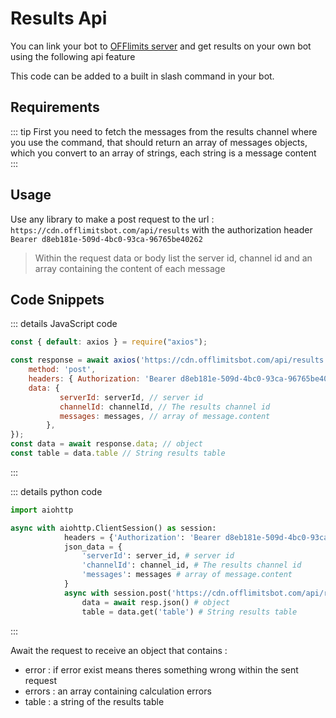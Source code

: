 # Results Api

You can link your bot to [OFFlimits server](https://discord.com/oauth2/authorize?client_id=728332591790293044&scope=bot+applications.commands&permissions=268445752&client_id=728332591790293044) and get results on your own bot using the following api feature

This code can be added to a built in slash command in your bot.

## Requirements

::: tip
First you need to fetch the messages from the results channel where you use the command, that should return an array of messages objects, which you convert to an array of strings, each string is a message content
:::

## Usage

Use any library to make a post request to the url : `https://cdn.offlimitsbot.com/api/results` with the authorization header `Bearer d8eb181e-509d-4bc0-93ca-96765be40262`

> Within the request data or body list the server id, channel id and an array containing the content of each message

## Code Snippets

::: details JavaScript code
```js
const { default: axios } = require("axios");

const response = await axios('https://cdn.offlimitsbot.com/api/results', {
    method: 'post',
    headers: { Authorization: 'Bearer d8eb181e-509d-4bc0-93ca-96765be40262' }
    data: {
           serverId: serverId, // server id
           channelId: channelId, // The results channel id
           messages: messages, // array of message.content
        },
});
const data = await response.data; // object
const table = data.table // String results table
```
:::

::: details python code
```py
import aiohttp

async with aiohttp.ClientSession() as session:
            headers = {'Authorization': 'Bearer d8eb181e-509d-4bc0-93ca-96765be40262'},
            json_data = {
                'serverId': server_id, # server id
                'channelId': channel_id, # The results channel id
                'messages': messages # array of message.content
            }
            async with session.post('https://cdn.offlimitsbot.com/api/results', headers=headers, json=json_data) as resp:
                data = await resp.json() # object
                table = data.get('table') # String results table
```
:::

Await the request to receive an object that contains :
- error : if error exist means theres something wrong within the sent request
- errors : an array containing calculation errors
- table : a string of the results table